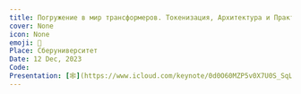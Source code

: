 ```yaml
---
title: Погружение в мир трансформеров. Токенизация, Архитектура и Практика дообучения
cover: None
icon: None
emoji: 🤖
Place: Сберуниверситет
Date: 12 Dec, 2023
Code: 
Presentation: [🕸](https://www.icloud.com/keynote/0d0O60MZP5v0X7U0S_SqLHDUQ#231212)
---
```



